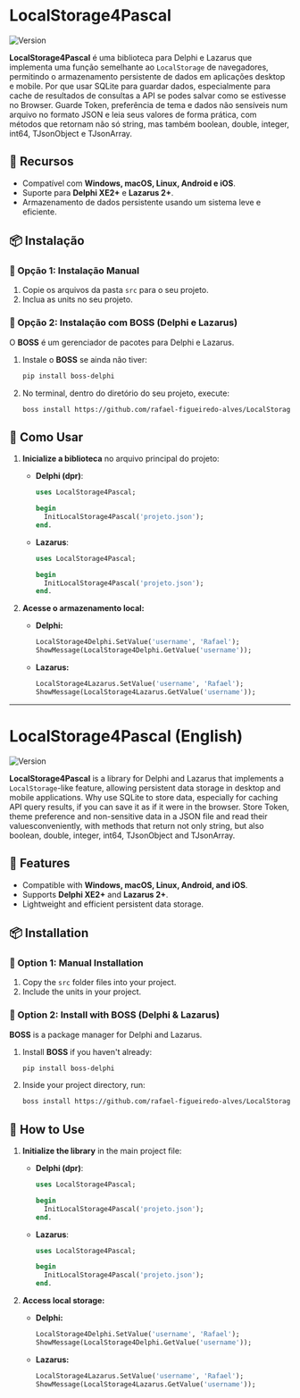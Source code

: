 # LocalStorage4Pascal

![Version](https://img.shields.io/badge/version-1.1.0-blue.svg)

**LocalStorage4Pascal** é uma biblioteca para Delphi e Lazarus que implementa uma função semelhante ao `LocalStorage` de navegadores, permitindo o armazenamento persistente de dados em aplicações desktop e mobile. Por que usar SQLite para guardar dados, especialmente para cache de resultados de consultas a API se podes salvar como se estivesse no Browser. Guarde Token, preferência de tema e dados não sensíveis num arquivo no formato JSON e leia seus valores de forma prática, com métodos que retornam não só string, mas também boolean, double, integer, int64, TJsonObject e TJsonArray.

## 🌟 Recursos
- Compatível com **Windows, macOS, Linux, Android e iOS**.
- Suporte para **Delphi XE2+** e **Lazarus 2+**.
- Armazenamento de dados persistente usando um sistema leve e eficiente.

## 📦 Instalação

### 🔹 Opção 1: Instalação Manual
1. Copie os arquivos da pasta `src` para o seu projeto.
2. Inclua as units no seu projeto.

### 🔹 Opção 2: Instalação com BOSS (Delphi e Lazarus)
O **BOSS** é um gerenciador de pacotes para Delphi e Lazarus.

1. Instale o **BOSS** se ainda não tiver:
   ```sh
   pip install boss-delphi
   ```
2. No terminal, dentro do diretório do seu projeto, execute:
   ```sh
   boss install https://github.com/rafael-figueiredo-alves/LocalStorage4Pascal
   ```

## 🚀 Como Usar

1. **Inicialize a biblioteca** no arquivo principal do projeto:
   - **Delphi (dpr)**:
     ```pascal
     uses LocalStorage4Pascal;
     
     begin
       InitLocalStorage4Pascal('projeto.json');
     end.
     ```
   - **Lazarus**:
     ```pascal
     uses LocalStorage4Pascal;
     
     begin
       InitLocalStorage4Pascal('projeto.json');
     end.
     ```

2. **Acesse o armazenamento local:**
   - **Delphi:**
     ```pascal
     LocalStorage4Delphi.SetValue('username', 'Rafael');
     ShowMessage(LocalStorage4Delphi.GetValue('username'));
     ```
   - **Lazarus:**
     ```pascal
     LocalStorage4Lazarus.SetValue('username', 'Rafael');
     ShowMessage(LocalStorage4Lazarus.GetValue('username'));
     ```

---

# LocalStorage4Pascal (English)

![Version](https://img.shields.io/badge/version-1.1.0-blue.svg)

**LocalStorage4Pascal** is a library for Delphi and Lazarus that implements a `LocalStorage`-like feature, allowing persistent data storage in desktop and mobile applications. Why use SQLite to store data, especially for caching API query results, if you can save it as if it were in the browser. Store Token, theme preference and non-sensitive data in a JSON file and read their values ​​conveniently, with methods that return not only string, but also boolean, double, integer, int64, TJsonObject and TJsonArray.

## 🌟 Features
- Compatible with **Windows, macOS, Linux, Android, and iOS**.
- Supports **Delphi XE2+** and **Lazarus 2+**.
- Lightweight and efficient persistent data storage.

## 📦 Installation

### 🔹 Option 1: Manual Installation
1. Copy the `src` folder files into your project.
2. Include the units in your project.

### 🔹 Option 2: Install with BOSS (Delphi & Lazarus)
**BOSS** is a package manager for Delphi and Lazarus.

1. Install **BOSS** if you haven't already:
   ```sh
   pip install boss-delphi
   ```
2. Inside your project directory, run:
   ```sh
   boss install https://github.com/rafael-figueiredo-alves/LocalStorage4Pascal
   ```

## 🚀 How to Use

1. **Initialize the library** in the main project file:
   - **Delphi (dpr)**:
     ```pascal
     uses LocalStorage4Pascal;
     
     begin
       InitLocalStorage4Pascal('projeto.json');
     end.
     ```
   - **Lazarus**:
     ```pascal
     uses LocalStorage4Pascal;
     
     begin
       InitLocalStorage4Pascal('projeto.json');
     end.
     ```

2. **Access local storage:**
   - **Delphi:**
     ```pascal
     LocalStorage4Delphi.SetValue('username', 'Rafael');
     ShowMessage(LocalStorage4Delphi.GetValue('username'));
     ```
   - **Lazarus:**
     ```pascal
     LocalStorage4Lazarus.SetValue('username', 'Rafael');
     ShowMessage(LocalStorage4Lazarus.GetValue('username'));
     

